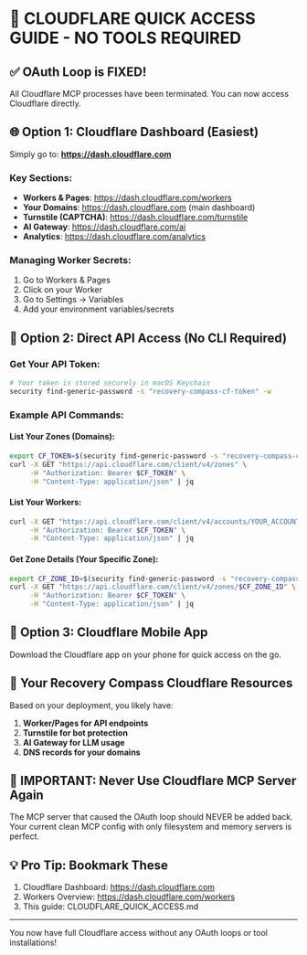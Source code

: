 # 🚀 CLOUDFLARE QUICK ACCESS GUIDE - NO TOOLS REQUIRED

## ✅ OAuth Loop is FIXED!
All Cloudflare MCP processes have been terminated. You can now access Cloudflare directly.

## 🌐 Option 1: Cloudflare Dashboard (Easiest)
Simply go to: **https://dash.cloudflare.com**

### Key Sections:
- **Workers & Pages**: https://dash.cloudflare.com/workers
- **Your Domains**: https://dash.cloudflare.com (main dashboard)
- **Turnstile (CAPTCHA)**: https://dash.cloudflare.com/turnstile
- **AI Gateway**: https://dash.cloudflare.com/ai
- **Analytics**: https://dash.cloudflare.com/analytics

### Managing Worker Secrets:
1. Go to Workers & Pages
2. Click on your Worker
3. Go to Settings → Variables
4. Add your environment variables/secrets

## 🔑 Option 2: Direct API Access (No CLI Required)

### Get Your API Token:
```bash
# Your token is stored securely in macOS Keychain
security find-generic-password -s "recovery-compass-cf-token" -w
```

### Example API Commands:

#### List Your Zones (Domains):
```bash
export CF_TOKEN=$(security find-generic-password -s "recovery-compass-cf-token" -w)
curl -X GET "https://api.cloudflare.com/client/v4/zones" \
     -H "Authorization: Bearer $CF_TOKEN" \
     -H "Content-Type: application/json" | jq
```

#### List Your Workers:
```bash
curl -X GET "https://api.cloudflare.com/client/v4/accounts/YOUR_ACCOUNT_ID/workers/scripts" \
     -H "Authorization: Bearer $CF_TOKEN" \
     -H "Content-Type: application/json" | jq
```

#### Get Zone Details (Your Specific Zone):
```bash
export CF_ZONE_ID=$(security find-generic-password -s "recovery-compass-cf-zone-id" -w)
curl -X GET "https://api.cloudflare.com/client/v4/zones/$CF_ZONE_ID" \
     -H "Authorization: Bearer $CF_TOKEN" \
     -H "Content-Type: application/json" | jq
```

## 📱 Option 3: Cloudflare Mobile App
Download the Cloudflare app on your phone for quick access on the go.

## 🎯 Your Recovery Compass Cloudflare Resources

Based on your deployment, you likely have:
1. **Worker/Pages for API endpoints**
2. **Turnstile for bot protection**
3. **AI Gateway for LLM usage**
4. **DNS records for your domains**

## 🚨 IMPORTANT: Never Use Cloudflare MCP Server Again

The MCP server that caused the OAuth loop should NEVER be added back. Your current clean MCP config with only filesystem and memory servers is perfect.

## 💡 Pro Tip: Bookmark These

1. Cloudflare Dashboard: https://dash.cloudflare.com
2. Workers Overview: https://dash.cloudflare.com/workers
3. This guide: CLOUDFLARE_QUICK_ACCESS.md

---
You now have full Cloudflare access without any OAuth loops or tool installations!
